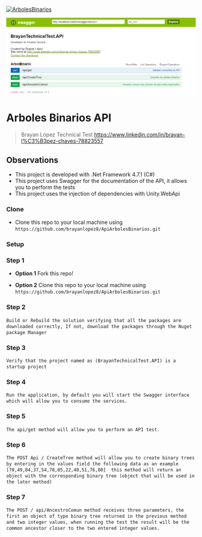 <a href="www.linkedin.com/in/brayan-lópez-chaves-78823557"><img src="https://media.licdn.com/dms/image/C5603AQGplS3YeUyMsA/profile-displayphoto-shrink_200_200/0?e=1561593600&v=beta&t=EyD1Wqa5-vob3vLym-akjL3ultDtFgarkkbApsrMlxM" title="ArbolesBinarios" alt="ArbolesBinarios"></a>

<a href="#"><img src="https://github.com/brayanlopez8/ApiArbolesBinarios/blob/master/ImagenAPIArbolBinario.PNG?raw=true" title="api swagger" alt="api Swagger"></a>


# Arboles Binarios API

> Brayan López Technical Test
>https://www.linkedin.com/in/brayan-l%C3%B3pez-chaves-78823557
## Observations

- This project is developed with .Net Framework 4.7.1 (C#)
- This project uses Swagger for the documentation of the API, it allows you to perform the tests
- This project uses the injection of dependencies with Unity.WebApi

### Clone

- Clone this repo to your local machine using `https://github.com/brayanlopez8/ApiArbolesBinarios.git`

### Setup

### Step 1

- **Option 1**
    Fork this repo!

- **Option 2**
    Clone this repo to your local machine using `https://github.com/brayanlopez8/ApiArbolesBinarios.git`

### Step 2

	Build or Rebuild the solution verifying that all the packages are downloaded correctly, If not, download the packages through the Nuget package Manager

### Step 3

	Verify that the project named as (BrayanTechnicalTest.API) is a startup project

### Step 4

	Run the application, by default you will start the Swagger interface which will allow you to consume the services.

### Step 5

	The api/get method will allow you to perform an API test.

### Step 6
	The POST Api / CreateTree method will allow you to create binary trees by entering in the values field the following data as an example [70,49,84,37,54,78,85,22,40,51,76,80]  this method will return an object with the corresponding binary tree (object that will be used in the later method)

 ### Step 7
	The POST / api/AncestroComun method receives three parameters, the first an object of type binary tree returned in the previous method and two integer values, when running the test the result will be the common ancestor closer to the two entered integer values.